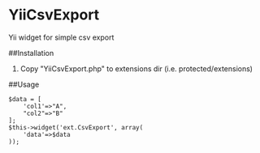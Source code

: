 # YiiCsvExport
Yii widget for simple csv export

##Installation

1. Copy "YiiCsvExport.php" to extensions dir (i.e. protected/extensions)

##Usage
~~~
$data = [
	'col1'=>"A",
	"col2"=>"B"
];
$this->widget('ext.CsvExport', array(
	'data'=>$data
));
~~~
